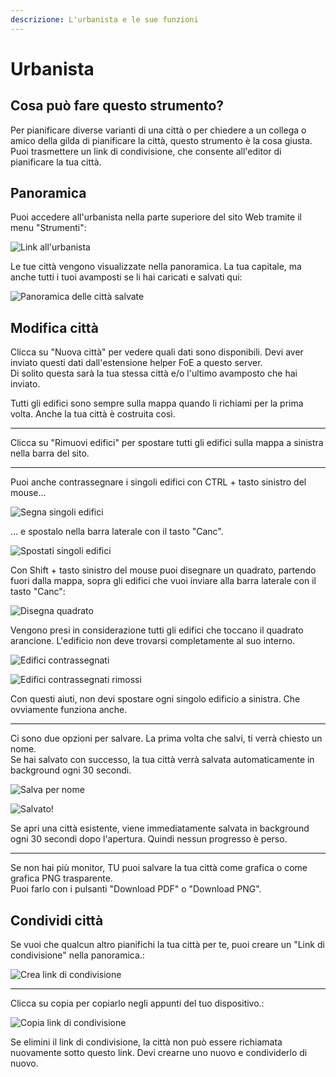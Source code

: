```yaml
---
descrizione: L'urbanista e le sue funzioni
---
```


# Urbanista

## Cosa può fare questo strumento?
Per pianificare diverse varianti di una città o per chiedere a un collega o amico della gilda di pianificare la città, questo strumento è la cosa giusta.<br>
Puoi trasmettere un link di condivisione, che consente all'editor di pianificare la tua città.

## Panoramica

Puoi accedere all'urbanista nella parte superiore del sito Web tramite il menu "Strumenti":

![Link all'urbanista](./.images/citymap-link.png)

Le tue città vengono visualizzate nella panoramica. La tua capitale, ma anche tutti i tuoi avamposti se li hai caricati e salvati qui:

![Panoramica delle città salvate](./.images/citymap-overview.png)


## Modifica città

Clicca su "Nuova città" per vedere quali dati sono disponibili.
Devi aver inviato questi dati dall'estensione helper FoE a questo server.<br>
Di solito questa sarà la tua stessa città e/o l'ultimo avamposto che hai inviato.

Tutti gli edifici sono sempre sulla mappa quando li richiami per la prima volta. Anche la tua città è costruita così.

---

Clicca su "Rimuovi edifici" per spostare tutti gli edifici sulla mappa a sinistra nella barra del sito.

---

Puoi anche contrassegnare i singoli edifici con CTRL + tasto sinistro del mouse...

![Segna singoli edifici](./.images/mark-single-buildings.png)


... e spostalo nella barra laterale con il tasto "Canc".

![Spostati singoli edifici](./.images/moved-single-buildings.png)

Con Shift + tasto sinistro del mouse puoi disegnare un quadrato, partendo fuori dalla mappa, sopra gli edifici che vuoi inviare alla barra laterale con il tasto "Canc":

![Disegna quadrato](./.images/mark-with-rectangle.png)

<div data-gb-custom-block data-tag="hint" data-style='info'>
Vengono presi in considerazione tutti gli edifici che toccano il quadrato arancione. L'edificio non deve trovarsi completamente al suo interno.
</div>

![Edifici contrassegnati](./.images/selected-with-rectangle.png)

![Edifici contrassegnati rimossi](./.images/moved-with-rectangle.png)


Con questi aiuti, non devi spostare ogni singolo edificio a sinistra. Che ovviamente funziona anche.

---

Ci sono due opzioni per salvare. La prima volta che salvi, ti verrà chiesto un nome.<br>
Se hai salvato con successo, la tua città verrà salvata automaticamente in background ogni 30 secondi.

![Salva per nome](./.images/cityname-modal.png)

![Salvato!](./.images/modal-city-saved.png)

Se apri una città esistente, viene immediatamente salvata in background ogni 30 secondi dopo l'apertura. Quindi nessun progresso è perso.

---

Se non hai più monitor, TU puoi salvare la tua città come grafica o come grafica PNG trasparente.<br>
Puoi farlo con i pulsanti "Download PDF" o "Download PNG".



## Condividi città

Se vuoi che qualcun altro pianifichi la tua città per te, puoi creare un "Link di condivisione" nella panoramica.:

![Crea link di condivisione](./.images/create-share-link.png)

---

Clicca su copia per copiarlo negli appunti del tuo dispositivo.:

![Copia link di condivisione](./.images/copy-share-link.png)

<div data-gb-custom-block data-tag="hint" data-style='warning'>
Se elimini il link di condivisione, la città non può essere richiamata nuovamente sotto questo link. Devi crearne uno nuovo e condividerlo di nuovo.
</div>